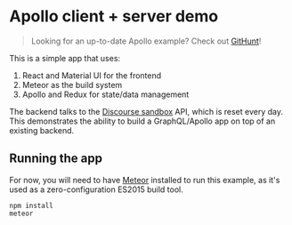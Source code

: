 # Apollo client + server demo

> Looking for an up-to-date Apollo example? Check out [GitHunt](https://github.com/apollostack/GitHunt)!

This is a simple app that uses:

1. React and Material UI for the frontend
2. Meteor as the build system
3. Apollo and Redux for state/data management

The backend talks to the [Discourse sandbox](http://try.discourse.org/) API, which is reset every day. This demonstrates the ability to build a GraphQL/Apollo app on top of an existing backend.

## Running the app

For now, you will need to have [Meteor](https://www.meteor.com/) installed to run this example, as it's used as a zero-configuration ES2015 build tool.

```
npm install
meteor
```
